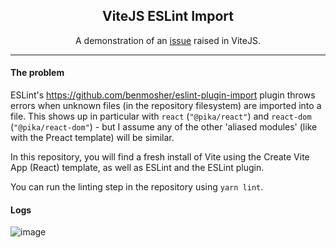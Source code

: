 <h2 align="center">
  ViteJS ESLint Import
</h2>

<p align="center">
  A demonstration of an <a href="https://github.com/vitejs/vite/issues/761">issue</a> raised in ViteJS.
</p>

---

#### The problem
ESLint's https://github.com/benmosher/eslint-plugin-import plugin throws errors when unknown files (in the repository filesystem) are imported into a file. This shows up in particular with `react` (`"@pika/react"`) and `react-dom` (`"@pika/react-dom"`) - but I assume any of the other 'aliased modules' (like with the Preact template) will be similar.

In this repository, you will find a fresh install of Vite using the Create Vite App (React) template, as well as ESLint and the ESLint plugin.

You can run the linting step in the repository using `yarn lint`.

#### Logs

![image](https://user-images.githubusercontent.com/37649155/91564876-a582f780-e984-11ea-8878-5e759b59425b.png)
